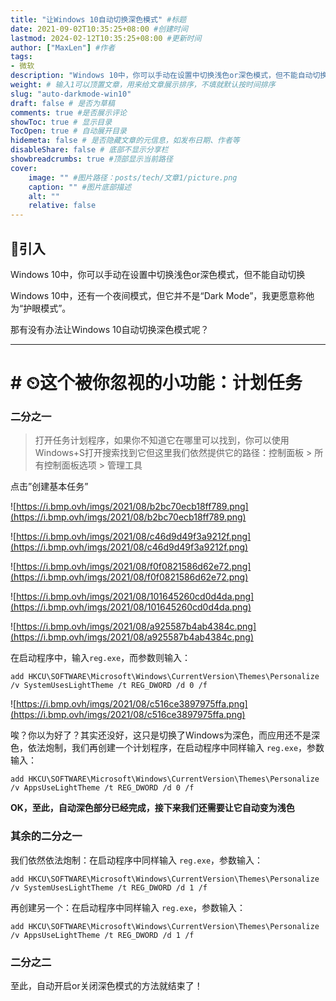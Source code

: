 ```yaml
---
title: "让Windows 10自动切换深色模式" #标题
date: 2021-09-02T10:35:25+08:00 #创建时间
lastmod: 2024-02-12T10:35:25+08:00 #更新时间
author: ["MaxLen"] #作者
tags: 
- 微软
description: "Windows 10中，你可以手动在设置中切换浅色or深色模式，但不能自动切换.那有没有办法让Windows 10自动切换深色模式呢？" #描述
weight: # 输入1可以顶置文章，用来给文章展示排序，不填就默认按时间排序
slug: "auto-darkmode-win10"
draft: false # 是否为草稿
comments: true #是否展示评论
showToc: true # 显示目录
TocOpen: true # 自动展开目录
hidemeta: false # 是否隐藏文章的元信息，如发布日期、作者等
disableShare: false # 底部不显示分享栏
showbreadcrumbs: true #顶部显示当前路径
cover:
    image: "" #图片路径：posts/tech/文章1/picture.png
    caption: "" #图片底部描述
    alt: ""
    relative: false
---
```


## 🚗引入

Windows 10中，你可以手动在设置中切换浅色or深色模式，但不能自动切换

Windows 10中，还有一个夜间模式，但它并不是“Dark Mode”，我更愿意称他为“护眼模式”。

那有没有办法让Windows 10自动切换深色模式呢？

---

# # ⏲这个被你忽视的小功能：计划任务

### 二分之一

> 打开任务计划程序，如果你不知道它在哪里可以找到，你可以使用Windows+S打开搜索找到它但这里我们依然提供它的路径：控制面板 > 所有控制面板选项 > 管理工具

点击”创建基本任务”

![https://i.bmp.ovh/imgs/2021/08/b2bc70ecb18ff789.png](https://i.bmp.ovh/imgs/2021/08/b2bc70ecb18ff789.png)

![https://i.bmp.ovh/imgs/2021/08/c46d9d49f3a9212f.png](https://i.bmp.ovh/imgs/2021/08/c46d9d49f3a9212f.png)

![https://i.bmp.ovh/imgs/2021/08/f0f0821586d62e72.png](https://i.bmp.ovh/imgs/2021/08/f0f0821586d62e72.png)

![https://i.bmp.ovh/imgs/2021/08/101645260cd0d4da.png](https://i.bmp.ovh/imgs/2021/08/101645260cd0d4da.png)

![https://i.bmp.ovh/imgs/2021/08/a925587b4ab4384c.png](https://i.bmp.ovh/imgs/2021/08/a925587b4ab4384c.png)

在启动程序中，输入`reg.exe`，而参数则输入：

`add HKCU\SOFTWARE\Microsoft\Windows\CurrentVersion\Themes\Personalize /v SystemUsesLightTheme /t REG_DWORD /d 0 /f`

![https://i.bmp.ovh/imgs/2021/08/c516ce3897975ffa.png](https://i.bmp.ovh/imgs/2021/08/c516ce3897975ffa.png)

唉？你以为好了？其实还没好，这只是切换了Windows为深色，而应用还不是深色，依法炮制，我们再创建一个计划程序，在启动程序中同样输入 `reg.exe`，参数输入：

`add HKCU\SOFTWARE\Microsoft\Windows\CurrentVersion\Themes\Personalize /v AppsUseLightTheme /t REG_DWORD /d 0 /f`

**OK，至此，自动深色部分已经完成，接下来我们还需要让它自动变为浅色**

### 其余的二分之一

我们依然依法炮制：在启动程序中同样输入 `reg.exe`，参数输入：

`add HKCU\SOFTWARE\Microsoft\Windows\CurrentVersion\Themes\Personalize /v SystemUsesLightTheme /t REG_DWORD /d 1 /f`

再创建另一个：在启动程序中同样输入 `reg.exe`，参数输入：

`add HKCU\SOFTWARE\Microsoft\Windows\CurrentVersion\Themes\Personalize /v AppsUseLightTheme /t REG_DWORD /d 1 /f`

### 二分之二

至此，自动开启or关闭深色模式的方法就结束了！
